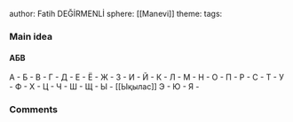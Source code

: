 
author: Fatih DEĞİRMENLİ
sphere: [[Manevi]]
theme: 
tags: 

### Main idea

#### АБВ

А  -
Б  -
В  -
Г  -
Д  -
Е  -
Ё  -
Ж  -
З  -
И  -
Й  -
К  -
Л  -
М  -
Н  -
О  -
П  -
Р  -
С  -
Т  -
У  -
Ф  -
Х  -
Ц  -
Ч  -
Ш  -
Щ  -
Ы  - [[Ықылас]]
Э  -
Ю  -
Я  -

### Comments